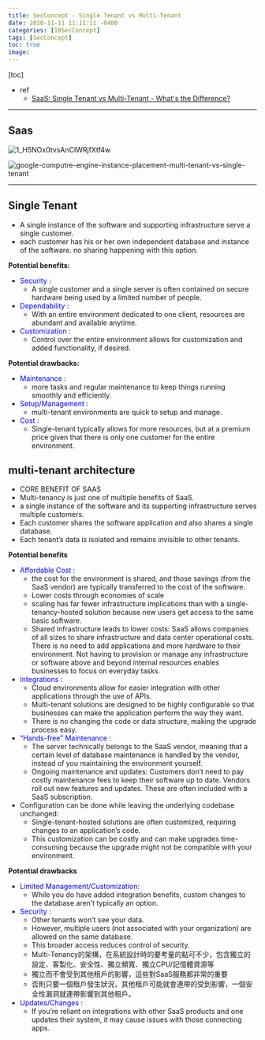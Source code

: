 ```yaml
---
title: SecConcept - Single Tenant vs Multi-Tenant
date: 2020-11-11 11:11:11 -0400
categories: [10SecConcept]
tags: [SecConcept]
toc: true
image:
---
```


[toc]

- ref
  - [SaaS: Single Tenant vs Multi-Tenant - What's the Difference?](https://digitalguardian.com/blog/saas-single-tenant-vs-multi-tenant-whats-difference)

---

## Saas

![1_H5NOx0tvsAnCIWRjfXtf4w](https://i.imgur.com/k7CZkyL.png)


![google-computre-engine-instance-placement-multi-tenant-vs-single-tenant](https://i.imgur.com/pMGXKqh.png)

---


## Single Tenant

- A single instance of the software and supporting infrastructure serve a single customer.
- each customer has his or her own independent database and instance of the software.
 no sharing happening with this option.

**Potential benefits:**
- <font color=blue> Security </font>:
  - A single customer and a single server is often contained on secure hardware being used by a limited number of people.
- <font color=blue> Dependability </font>:
  - With an entire environment dedicated to one client, resources are abundant and available anytime.
- <font color=blue> Customization </font>:
  - Control over the entire environment allows for customization and added functionality, if desired.

**Potential drawbacks:**
- <font color=blue> Maintenance </font>:
  - more tasks and regular maintenance to keep things running smoothly and efficiently.
- <font color=blue> Setup/Management </font>:
  - multi-tenant environments are quick to setup and manage.
- <font color=blue> Cost </font>:
  - Single-tenant typically allows for more resources, but at a premium price given that there is only one customer for the entire environment.



## multi-tenant architecture

- CORE BENEFIT OF SAAS
- Multi-tenancy is just one of multiple benefits of SaaS.
- a single instance of the software and its supporting infrastructure serves multiple customers.
- Each customer shares the software application and also shares a single database.
- Each tenant’s data is isolated and remains invisible to other tenants.

**Potential benefits**
- <font color=blue> Affordable Cost </font>:
  - the cost for the environment is shared, and those savings (from the SaaS vendor) are typically transferred to the cost of the software.
  - Lower costs through economies of scale
  - scaling has far fewer infrastructure implications than with a single-tenancy-hosted solution because new users get access to the same basic software.
  - Shared infrastructure leads to lower costs: SaaS allows companies of all sizes to share infrastructure and data center operational costs. There is no need to add applications and more hardware to their environment. Not having to provision or manage any infrastructure or software above and beyond internal resources enables businesses to focus on everyday tasks.
- <font color=blue> Integrations </font>:
  - Cloud environments allow for easier integration with other applications through the use of APIs.
  - Multi-tenant solutions are designed to be highly configurable so that businesses can make the application perform the way they want.
  - There is no changing the code or data structure, making the upgrade process easy.
- <font color=blue> “Hands-free” Maintenance </font>:
  - The server technically belongs to the SaaS vendor, meaning that a certain level of database maintenance is handled by the vendor, instead of you maintaining the environment yourself.
  - Ongoing maintenance and updates: Customers don’t need to pay costly maintenance fees to keep their software up to date. Vendors roll out new features and updates. These are often included with a SaaS subscription.
- Configuration can be done while leaving the underlying codebase unchanged:
  - Single-tenant-hosted solutions are often customized, requiring changes to an application’s code.
  - This customization can be costly and can make upgrades time-consuming because the upgrade might not be compatible with your environment.

**Potential drawbacks**
- <font color=blue> Limited Management/Customization: </font>
  - While you do have added integration benefits, custom changes to the database aren’t typically an option.
- <font color=blue> Security </font>:
  - Other tenants won’t see your data.
  - However, multiple users (not associated with your organization) are allowed on the same database.
  - This broader access reduces control of security.
  - Multi-Tenancy的架構，在系統設計時的要考量的點可不少，包含獨立的設定、客製化、安全性、獨立頻寬、獨立CPU/記憶體資源等
  - 獨立而不會受到其他租戶的影響，這些對SaaS服務都非常的重要
  - 否則只要一個租戶發生狀況，其他租戶可能就會連帶的受到影響，一個安全性漏洞就連帶影響到其他租戶。
- <font color=blue> Updates/Changes </font>:
  - If you’re reliant on integrations with other SaaS products and one updates their system, it may cause issues with those connecting apps.
